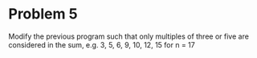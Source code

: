 # Problem 5
Modify the previous program such that only multiples of three or five are considered in the sum, e.g. 3, 5, 6, 9, 10, 12, 15 for n = 17

